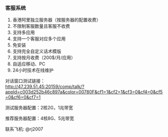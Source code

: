 ### 客服系统

1. 香港阿里独立服务器（按服务器的配置收费）
2. 不限制客服数量且客服不收费
3. 支持多应用
4. 支持一个客服对应多个应用
5. 免安装
6. 支持完全自定义话术模版
7. 支持按月收费（200$/月/应用）
8. 自适应移动、PC
9. 24小时技术在线维护

对话窗口测试链接：<br/>
http://47.239.51.45:20159/comp/talk/?appId=c003d252b46c897a&color=00780F&cf1=1&cf2=1&cf3=0&cf4=0&cf5=0&cf6=0&cf7=1

测试服务器配置：2核2G，1兆带宽

推荐服务器配置：4核8G、5兆带宽

联系飞机: @rj2007
